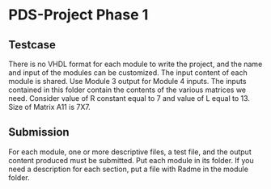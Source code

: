 # PDS-Project Phase 1


## Testcase
There is no VHDL format for each module to write the project, and the name and input of the modules can be customized. The input content of each module is shared. Use Module 3 output for Module 4 inputs.
The inputs contained in this folder contain the contents of the various matrices we need.
Consider value of R constant equal to 7 and value of L equal to 13.
Size of Matrix A11 is 7X7.

## Submission 
For each module, one or more descriptive files, a test file, and the output content produced must be submitted. Put each module in its folder. If you need a description for each section, put a file with Radme in the module folder.

